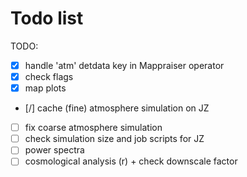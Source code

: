 # Todo list

TODO:

- [x] handle 'atm' detdata key in Mappraiser operator
- [x] check flags
- [x] map plots
- [/] cache (fine) atmosphere simulation on JZ
- [ ] fix coarse atmosphere simulation
- [ ] check simulation size and job scripts for JZ
- [ ] power spectra
- [ ] cosmological analysis (r) + check downscale factor
